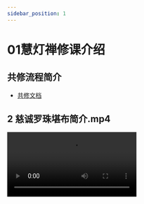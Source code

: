 ```yaml
---
sidebar_position: 1
---
```


# 01慧灯禅修课介绍

## 共修流程简介

- [共修文档](https://s3.ap-northeast-1.wasabisys.com/hdcx/hdv/f/up/%e6%85%a7%e7%81%af%e7%a6%85%e4%bf%ae%e7%ac%ac%e4%b8%80%e8%af%be%ef%bc%88huidengvan.com%ef%bc%89.pptx)


## 2 慈诚罗珠堪布简介.mp4  

<video controls src='https://s3.ap-northeast-1.wasabisys.com/hdcx/hdv/videos/%e6%85%88%e8%af%9a%e7%bd%97%e7%8f%a0%e5%a0%aa%e5%b8%83%e7%ae%80%e4%bb%8b.mp4'  />

## 3 慈诚罗珠堪布全球弘法掠影2014-2017.mp4  

<video id='hdvplayer' controls src='https://s3.ap-northeast-1.wasabisys.com/hdcx/hdv/videos/%e6%85%88%e8%af%9a%e7%bd%97%e7%8f%a0%e5%a0%aa%e5%b8%83%e5%85%a8%e7%90%83%e5%bc%98%e6%b3%95%e6%8e%a0%e5%bd%b12014-2017.mp4' />

## 4 小组成员自我介绍

## 5 慧灯禅修班学修手册及四加行学修说明

- [慧灯禅修班学修手册及四加行学修说明.pdf](https://s3.ap-northeast-1.wasabisys.com/hdcx/hdv/f/up/慧灯禅修班学修手册及四加行学修说明.pdf)

- [上师对慧灯禅修的特别叮嘱.mp4](https://box.hdcxb.net/%E7%A6%85%E4%BF%AE%E8%AF%BE%E8%A7%86%E9%A2%91/%E6%85%A7%E7%81%AF%E7%A6%85%E4%BF%AE%E8%AF%BE%E7%AC%AC%E4%BA%8C%E5%86%8C/%E4%B8%8A%E5%B8%88%E5%AF%B9%E6%85%A7%E7%81%AF%E7%A6%85%E4%BF%AE%E7%9A%84%E7%89%B9%E5%88%AB%E5%8F%AE%E5%98%B1.mp4)

## 6 讨论分享

## 回向
